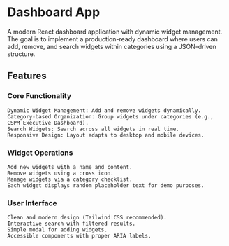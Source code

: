 #   Dashboard App

A modern React dashboard application with dynamic widget management. The goal is to implement a production-ready dashboard where users can add, remove, and search widgets within categories using a JSON-driven structure.

## Features 

### Core Functionality

    Dynamic Widget Management: Add and remove widgets dynamically.
    Category-based Organization: Group widgets under categories (e.g., CSPM Executive Dashboard).
    Search Widgets: Search across all widgets in real time.
    Responsive Design: Layout adapts to desktop and mobile devices.

### Widget Operations

    Add new widgets with a name and content.
    Remove widgets using a cross icon.
    Manage widgets via a category checklist.
    Each widget displays random placeholder text for demo purposes.

### User Interface

    Clean and modern design (Tailwind CSS recommended).
    Interactive search with filtered results.
    Simple modal for adding widgets.
    Accessible components with proper ARIA labels.

